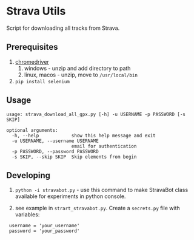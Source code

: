 # Strava Utils

Script for downloading all tracks from Strava.

## Prerequisites

1. [chromedriver](https://chromedriver.chromium.org/)
   1. windows - unzip and add directory to path
   2. linux, macos - unzip, move to `/usr/local/bin`
2. `pip install selenium`

## Usage

```
usage: strava_download_all_gpx.py [-h] -u USERNAME -p PASSWORD [-s SKIP]

optional arguments:
  -h, --help            show this help message and exit
  -u USERNAME, --username USERNAME
                        email for authentication
  -p PASSWORD, --password PASSWORD
  -s SKIP, --skip SKIP  Skip elements from begin
```

## Developing

1. `python -i stravabot.py` - use this command to make StravaBot class available for experiments in python console.

2. see example in `strart_stravabot.py`. Create a `secrets.py` file with variables:

```
 username = 'your_username'
 password = 'your_password'
```
